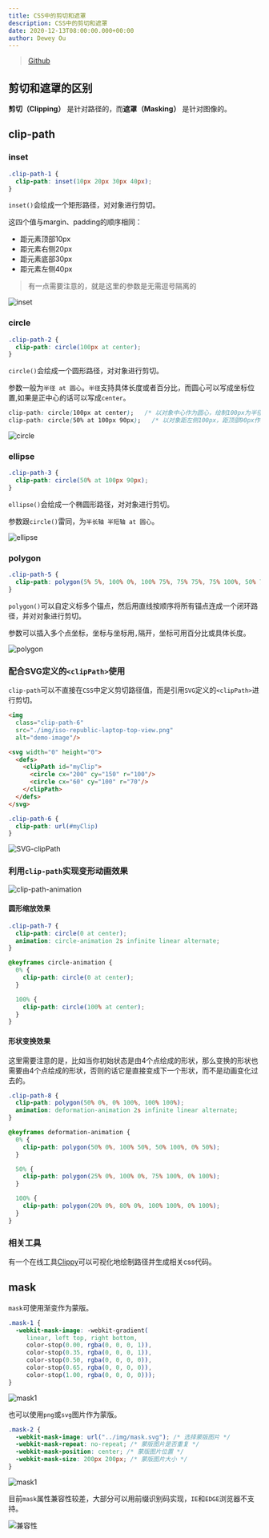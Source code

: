 ```yaml
---
title: CSS中的剪切和遮罩
description: CSS中的剪切和遮罩
date: 2020-12-13T08:00:00.000+00:00
author: Dewey Ou
---
```


> [Github](https://github.com/OUDUIDUI/fe-study/tree/master/package/css/clipping-and-masking)

## 剪切和遮罩的区别

**剪切（Clipping）** 是针对路径的，而**遮罩（Masking）** 是针对图像的。

## clip-path

### inset

```css
.clip-path-1 {
  clip-path: inset(10px 20px 30px 40px);
}
```

`inset()`会绘成一个矩形路径，对对象进行剪切。

这四个值与margin、padding的顺序相同：

- 距元素顶部10px
- 距元素右侧20px
- 距元素底部30px
- 距元素左侧40px

> 有一点需要注意的，就是这里的参数是无需逗号隔离的

![inset](/posts/clipping-and-masking/1.png)

### circle

```css
.clip-path-2 {
  clip-path: circle(100px at center);
}
```

`circle()`会绘成一个圆形路径，对对象进行剪切。

参数一般为`半径 at 圆心`。`半径`支持具体长度或者百分比，而圆心可以写成坐标位置,如果是正中心的话可以写成`center`。

```css
clip-path: circle(100px at center);   /* 以对象中心作为圆心，绘制100px为半径的圆 */
clip-path: circle(50% at 100px 90px);   /* 以对象距左侧100px，距顶部90px作为圆心，绘制以对象对角线50%长度作为半径的圆 */
```

![circle](/posts/clipping-and-masking/2.png)

### ellipse

```css
.clip-path-3 {
  clip-path: circle(50% at 100px 90px);
}
```

`ellipse()`会绘成一个椭圆形路径，对对象进行剪切。

参数跟`circle()`雷同，为`半长轴 半短轴 at 圆心`。

![ellipse](/posts/clipping-and-masking/3.png)

### polygon

```css
.clip-path-5 {
  clip-path: polygon(5% 5%, 100% 0%, 100% 75%, 75% 75%, 75% 100%, 50% 75%, 0% 75%);
}
```

`polygon()`可以自定义标多个锚点，然后用直线按顺序将所有锚点连成一个闭环路径，并对对象进行剪切。

参数可以插入多个点坐标，坐标与坐标用`,`隔开，坐标可用百分比或具体长度。

![polygon](/posts/clipping-and-masking/4.png)

### 配合SVG定义的`<clipPath>`使用

`clip-path`可以不直接在`CSS`中定义剪切路径值，而是引用`SVG`定义的`<clipPath>`进行剪切。

```html
<img
  class="clip-path-6"
  src="./img/iso-republic-laptop-top-view.png"
  alt="demo-image"/>

<svg width="0" height="0">
  <defs>
    <clipPath id="myClip">
      <circle cx="200" cy="150" r="100"/>
      <circle cx="60" cy="100" r="70"/>
    </clipPath>
  </defs>
</svg>
```

```css
.clip-path-6 {
  clip-path: url(#myClip)
}
```

![SVG-clipPath](/posts/clipping-and-masking/5.png)

### 利用`clip-path`实现变形动画效果

![clip-path-animation](/posts/clipping-and-masking/6.gif)

#### 圆形缩放效果

```css
.clip-path-7 {
  clip-path: circle(0 at center);
  animation: circle-animation 2s infinite linear alternate;
}

@keyframes circle-animation {
  0% {
    clip-path: circle(0 at center);
  }

  100% {
    clip-path: circle(100% at center);
  }
}
```

#### 形状变换效果

这里需要注意的是，比如当你初始状态是由4个点绘成的形状，那么变换的形状也需要由4个点绘成的形状，否则的话它是直接变成下一个形状，而不是动画变化过去的。

```css
.clip-path-8 {
  clip-path: polygon(50% 0%, 0% 100%, 100% 100%);
  animation: deformation-animation 2s infinite linear alternate;
}

@keyframes deformation-animation {
  0% {
    clip-path: polygon(50% 0%, 100% 50%, 50% 100%, 0% 50%);
  }

  50% {
    clip-path: polygon(25% 0%, 100% 0%, 75% 100%, 0% 100%);
  }

  100% {
    clip-path: polygon(20% 0%, 80% 0%, 100% 100%, 0% 100%);
  }
}
```

### 相关工具

有一个在线工具[Clippy](https://www.html.cn/tool/css-clip-path/)可以可视化地绘制路径并生成相关css代码。

## mask

`mask`可使用渐变作为蒙版。

```css
.mask-1 {
  -webkit-mask-image: -webkit-gradient(
     linear, left top, right bottom,
     color-stop(0.00, rgba(0, 0, 0, 1)),
     color-stop(0.35, rgba(0, 0, 0, 1)),
     color-stop(0.50, rgba(0, 0, 0, 0)),
     color-stop(0.65, rgba(0, 0, 0, 0)),
     color-stop(1.00, rgba(0, 0, 0, 0)));
}
```

![mask1](/posts/clipping-and-masking/7.png)

也可以使用`png`或`svg`图片作为蒙版。

```css
.mask-2 {
  -webkit-mask-image: url("../img/mask.svg"); /* 选择蒙版图片 */
  -webkit-mask-repeat: no-repeat; /* 蒙版图片是否重复 */
  -webkit-mask-position: center; /* 蒙版图片位置 */
  -webkit-mask-size: 200px 200px; /* 蒙版图片大小 */
}
```

![mask1](/posts/clipping-and-masking/8.png)

目前`mask`属性兼容性较差，大部分可以用前缀识别码实现，`IE`和`EDGE`浏览器不支持。

![兼容性](/posts/clipping-and-masking/9.png)



